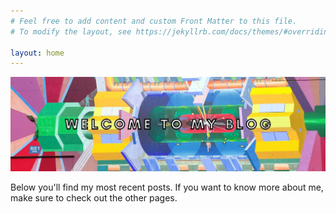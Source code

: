 ```yaml
---
# Feel free to add content and custom Front Matter to this file.
# To modify the layout, see https://jekyllrb.com/docs/themes/#overriding-theme-defaults

layout: home
---
```


![Blog Banner](domenics-blog-banner.jpg)

Below you'll find my most recent posts. If you want to know more about me, make sure to check out the other pages.
